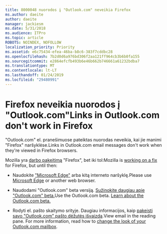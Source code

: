```yaml
---
title: 8000048 nuorodos į "Outlook.com" neveikia Firefox
ms.author: daeite
author: daeite
manager: jackiesm
ms.date: 5/31/2018
ms.audience: ITPro
ms.topic: article
ROBOTS: NOINDEX, NOFOLLOW
localization_priority: Priority
ms.assetid: e6c75434-efea-46ba-b8c6-383f7cddbc28
ms.openlocfilehash: 7b2d0d6a976bd306f2aa121ff964cb3b6b0fa155
ms.sourcegitcommit: e2864efcfb493b6e46b662b746661a61232bdba7
ms.translationtype: MT
ms.contentlocale: lt-LT
ms.lasthandoff: 01/24/2019
ms.locfileid: "29480991"
---
```

# <a name="links-in-outlookcom-dont-work-in-firefox"></a><span data-ttu-id="2ea1a-102">Firefox neveikia nuorodos į "Outlook.com"</span><span class="sxs-lookup"><span data-stu-id="2ea1a-102">Links in Outlook.com don't work in Firefox</span></span>

<span data-ttu-id="2ea1a-103">"Outlook.com" el. pranešimuose pateiktas nuorodas neveikia, kai jie manimi "Firefox" naršyklėse.</span><span class="sxs-lookup"><span data-stu-id="2ea1a-103">Links in Outlook.com email messages don't work when they're viewed in Firefox browsers.</span></span>
  
<span data-ttu-id="2ea1a-104">Mozilla yra [darbo pakeitimą](https://go.microsoft.com/fwlink/p/?linkid=2001502&amp;clcid=0x409) "Firefox", bet iki tol:</span><span class="sxs-lookup"><span data-stu-id="2ea1a-104">Mozilla is [working on a fix](https://go.microsoft.com/fwlink/p/?linkid=2001502&amp;clcid=0x409) for Firefox, but until then:</span></span> 
  
- <span data-ttu-id="2ea1a-105">Naudokite ["Microsoft Edge"](https://go.microsoft.com/fwlink/p/?linkid=2001503&amp;clcid=0x409) arba kitą interneto naršyklę.</span><span class="sxs-lookup"><span data-stu-id="2ea1a-105">Please use [Microsoft Edge](https://go.microsoft.com/fwlink/p/?linkid=2001503&amp;clcid=0x409) or another web browser.</span></span> 
    
- <span data-ttu-id="2ea1a-p101">Naudodami "Outlook.com" beta versiją. [Sužinokite daugiau apie "Outlook.com" beta.](https://go.microsoft.com/fwlink/p/?linkid=874356&amp;clcid=0x409)</span><span class="sxs-lookup"><span data-stu-id="2ea1a-p101">Use the Outlook.com beta. [Learn about the Outlook.com beta.](https://go.microsoft.com/fwlink/p/?linkid=874356&amp;clcid=0x409)</span></span>
    
- <span data-ttu-id="2ea1a-p102">Rodyti el. pašto skaitymo srityje. Daugiau informacijos, kaip [pakeisti savo "Outlook.com" pašto dėžutės išvaizdą](https://go.microsoft.com/fwlink/p/?linkid=2001401&amp;clcid=0x409).</span><span class="sxs-lookup"><span data-stu-id="2ea1a-p102">View email in the reading pane. For more information, read how to [change the look of your Outlook.com mailbox](https://go.microsoft.com/fwlink/p/?linkid=2001401&amp;clcid=0x409).</span></span>
    

